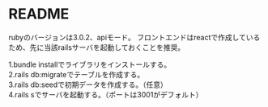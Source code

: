 # README
rubyのバージョンは3.0.2、apiモード。
フロントエンドはreactで作成しているため、先に当該railsサーバを起動しておくことを推奨。

1.bundle installでライブラリをインストールする。  
2.rails db:migrateでテーブルを作成する。  
3.rails db:seedで初期データを作成する。（任意）  
4.rails sでサーバを起動する。（ポートは3001がデフォルト）  